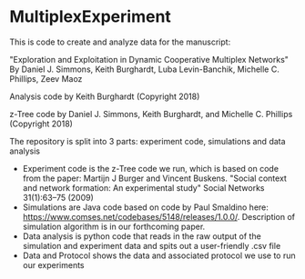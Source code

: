 # MultiplexExperiment
This is code to create and analyze data for the manuscript: 

"Exploration and Exploitation in Dynamic Cooperative Multiplex Networks"
By Daniel J. Simmons, Keith Burghardt, Luba Levin-Banchik, Michelle C. Phillips, Zeev Maoz

Analysis code by Keith Burghardt (Copyright 2018)

z-Tree code by Daniel J. Simmons, Keith Burghardt, and Michelle C. Phillips (Copyright 2018)

The repository is split into 3 parts: experiment code, simulations and data analysis
 - Experiment code is the z-Tree code we run, which is based on code from the paper: Martijn J Burger and Vincent Buskens. "Social context and network formation: An experimental study" Social Networks 31(1):63–75 (2009)
 - Simulations are Java code based on code by Paul Smaldino here: https://www.comses.net/codebases/5148/releases/1.0.0/. Description of simulation algorithm is in our forthcoming paper.
 - Data analysis is python code that reads in the raw output of the simulation and experiment data and spits out a user-friendly .csv file
 - Data and Protocol shows the data and associated protocol we use to run our experiments
 
